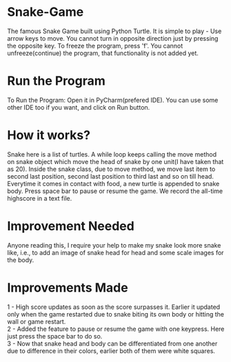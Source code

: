 # Snake-Game
The famous Snake Game built using Python Turtle.
It is simple to play - Use arrow keys to move. You cannot turn in opposite direction just by pressing the opposite key.
To freeze the program, press 'f'. You cannot unfreeze(continue) the program, that functionality is not added yet.

# Run the Program
To Run the Program: Open it in PyCharm(prefered IDE). You can use some other IDE too if you want, and click on Run button.

# How it works?
Snake here is a list of turtles.
A while loop keeps calling the move method on snake object which move the head of snake by one unit(I have taken that as 20).
Inside the snake class, due to move method, we move last item to second last position, second last position to third last and so on till head.
Everytime it comes in contact with food, a new turtle is appended to snake body.
Press space bar to pause or resume the game.
We record the all-time highscore in a text file.

# Improvement Needed
Anyone reading this, I require your help to make my snake look more snake like, i.e., to add an image of snake head for head and some scale images for the body.

# Improvements Made
1 - High score updates as soon as the score surpasses it. Earlier it updated only when the game restarted due to snake biting its own body or hitting the wall or game restart.  
2 - Added the feature to pause or resume the game with one keypress. Here just press the space bar to do so.  
3 - Now that snake head and body can be differentiated from one another due to difference in their colors, earlier both of them were white squares.  
